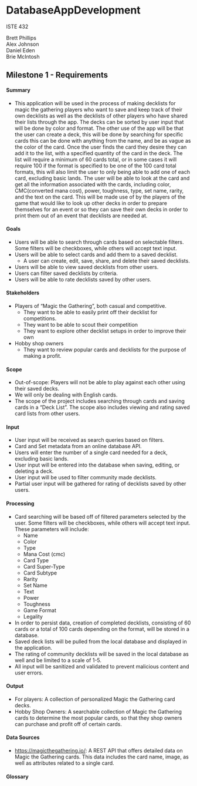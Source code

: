 # DatabaseAppDevelopment

ISTE 432

Brett Phillips \
Alex Johnson \
Daniel Eden \
Brie McIntosh

## Milestone 1 - Requirements
#### Summary
* This application will be used in the process of making decklists for magic the gathering players who want to save and keep track of their own decklists as well as the decklists of other players who have shared their lists through the app. The decks can be sorted by user input that will be done by color and format. The other use of the app will be that the user can create a deck, this will be done by searching for specific cards this can be done with anything from the name, and be as vague as the color of the card. Once the user finds the card they desire they can add it to the list, with a specified quantity of the card in the deck. The list will require a minimum of 60 cards total, or in some cases it will require 100 if the format is specified to be one of the 100 card total formats, this will also limit the user to only being able to add one of each card, excluding basic lands. The user will be able to look at the card and get all the information associated with the cards, including color, CMC(converted mana cost), power, toughness, type, set name, rarity, and the text on the card. This will be made use of by the players of the game that would like to look up other decks in order to prepare themselves for an event or so they can save their own decks in order to print them out of an event that decklists are needed at.
#### Goals
* Users will be able to search through cards based on selectable filters.  Some filters will be checkboxes, while others will accept text input.
* Users will be able to select cards and add them to a saved decklist.
  * A user can create, edit, save, share, and delete their saved decklists.
* Users will be able to view saved decklists from other users.
* Users can filter saved decklists by criteria.
* Users will be able to rate decklists saved by other users.

#### Stakeholders
* Players of “Magic the Gathering”, both casual and competitive.
  * They want to be able to easily print off their decklist for competitions.
  * They want to be able to scout their competition
  * They want to explore other decklist setups in order to improve their own
* Hobby shop owners 
  * They want to review popular cards and decklists for the purpose of making a profit.

#### Scope
* Out-of-scope: Players will not be able to play against each other using their saved decks.
* We will only be dealing with English cards.
* The scope of the project includes searching through cards and saving cards in a “Deck List”.  The scope also includes viewing and rating saved card lists from other users.

#### Input
* User input will be received as search queries based on filters.
* Card and Set metadata from an online database API.
* Users will enter the number of a single card needed for a deck, excluding basic lands.
* User input will be entered into the database when saving, editing, or deleting a deck.
* User input will be used to filter community made decklists.
* Partial user input will be gathered for rating of decklists saved by other users.

#### Processing
* Card searching will be based off of filtered parameters selected by the user. Some filters will be checkboxes, while others will accept text input. These parameters will include:
	* Name
	* Color
	* Type
	* Mana Cost (cmc)
	* Card Type
	* Card Super-Type
	* Card Subtype
	* Rarity
	* Set Name
	* Text
	* Power
	* Toughness
	* Game Format
	* Legality
* In order to persist data, creation of completed decklists, consisting of 60 cards or a total of 100 cards depending on the format, will be stored in a database.
* Saved deck lists will be pulled from the local database and displayed in the application.
* The rating of community decklists will be saved in the local database as well and be limited to a scale of 1-5.
* All input will be sanitized and validated to prevent malicious content and user errors.

#### Output
* For players: A collection of personalized Magic the Gathering card decks.
* Hobby Shop Owners: A searchable collection of Magic the Gathering cards to determine the most popular cards, so that they shop owners can purchase and profit off of certain cards.

#### Data Sources
* https://magicthegathering.io/: A REST API that offers detailed data on Magic the Gathering cards. This data includes the card name, image, as well as attributes related to a single card.
#### Glossary

